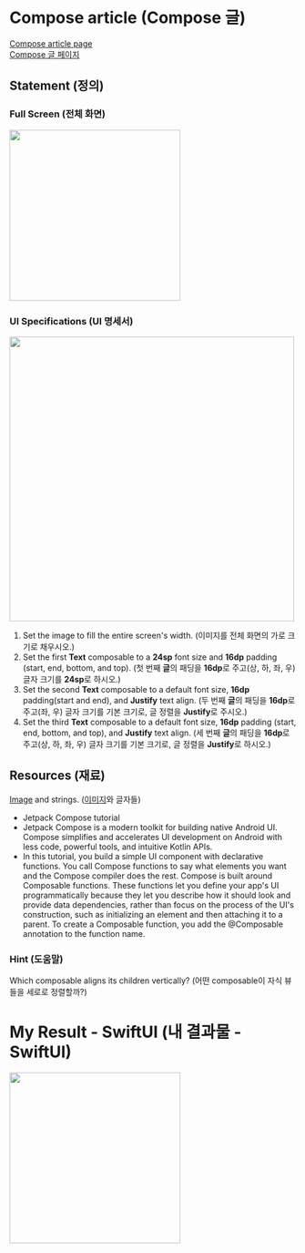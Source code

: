 # Compose article (Compose 글)
[Compose article page](https://developer.android.com/codelabs/basic-android-kotlin-compose-composables-practice-problems?hl=en#1)   
[Compose 글 페이지](https://developer.android.com/codelabs/basic-android-kotlin-compose-composables-practice-problems?hl=en#1)



## Statement (정의)
### Full Screen (전체 화면)
<img src="https://github.com/shwoghk14/Compose-Basics-Practice/assets/48680511/fccb9a4a-6720-4aff-9d10-1f4517f82a73" width="300"/>

### UI Specifications (UI 명세서)
<img src="https://github.com/shwoghk14/Compose-Basics-Practice/assets/48680511/c2727320-34d3-45ee-9fea-25e487831cc3" width="500"/>

1. Set the image to fill the entire screen's width. (이미지를 전체 화면의 가로 크기로 채우시오.)
2. Set the first **Text** composable to a **24sp** font size and **16dp** padding (start, end, bottom, and top). (첫 번째 **글**의 패딩을 **16dp**로 주고(상, 하, 좌, 우) 글자 크기를 **24sp**로 하시오.)
3. Set the second **Text** composable to a default font size, **16dp** padding(start and end), and **Justify** text align. (두 번째 **글**의 패딩을 **16dp**로 주고(좌, 우) 글자 크기를 기본 크기로, 글 정렬을 **Justify**로 주시오.)
4. Set the third **Text** composable to a default font size, **16dp** padding (start, end, bottom, and top), and **Justify** text align. (세 번째 **글**의 패딩을 **16dp**로 주고(상, 하, 좌, 우) 글자 크기를 기본 크기로, 글 정렬을 **Justify**로 하시오.)

## Resources (재료)
[Image](https://github.com/google-developer-training/basic-android-kotlin-compose-training-practice-problems/blob/main/Unit%201/Pathway%203/ComposeArticle/app/src/main/res/drawable-nodpi/bg_compose_background.png) and strings. ([이미지](https://github.com/google-developer-training/basic-android-kotlin-compose-training-practice-problems/blob/main/Unit%201/Pathway%203/ComposeArticle/app/src/main/res/drawable-nodpi/bg_compose_background.png)와 글자들)
- Jetpack Compose tutorial
- Jetpack Compose is a modern toolkit for building native Android UI. Compose simplifies and accelerates UI development on Android with less code, powerful tools, and intuitive Kotlin APIs.
- In this tutorial, you build a simple UI component with declarative functions. You call Compose functions to say what elements you want and the Compose compiler does the rest. Compose is built around Composable functions. These functions let you define your app\'s UI programmatically because they let you describe how it should look and provide data dependencies, rather than focus on the process of the UI\'s construction, such as initializing an element and then attaching it to a parent. To create a Composable function, you add the @Composable annotation to the function name.

### Hint (도움말)
Which composable aligns its children vertically? (어떤 composable이 자식 뷰들을 세로로 정렬할까?)

# My Result - SwiftUI (내 결과물 - SwiftUI)
<img src="https://github.com/shwoghk14/Compose-Basics-Practice/assets/48680511/c972395e-e573-4df8-a873-ce6200ef58cd" width="300">


